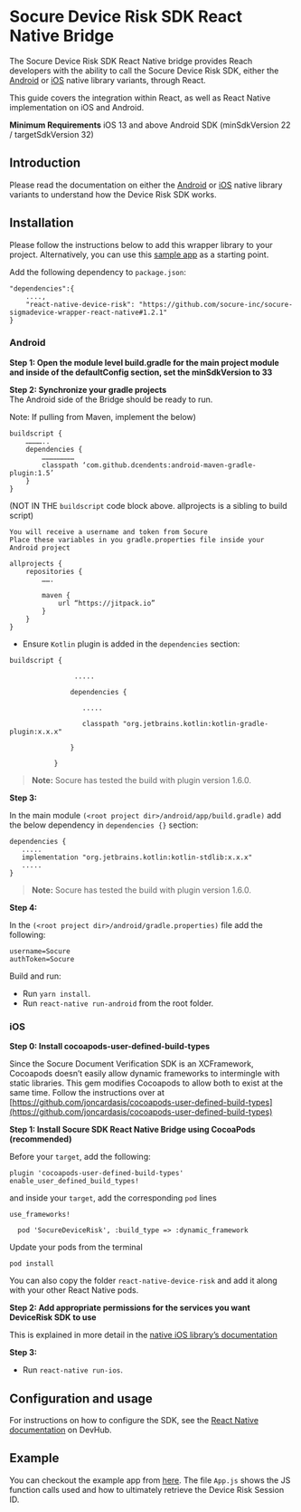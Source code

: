 # Socure Device Risk SDK React Native Bridge

The Socure Device Risk SDK React Native bridge provides Reach developers with the ability to call the Socure Device Risk SDK, either the [Android](https://github.com/socure-inc/socure-sigmadevice-sdk-android) or [iOS](https://github.com/socure-inc/socure-sigmadevice-sdk-ios) native library variants, through React.

This guide covers the integration within React, as well as React Native implementation on iOS and Android.

**Minimum Requirements**
iOS 13 and above
Android SDK (minSdkVersion 22 / targetSdkVersion 32)

## Introduction
Please read the documentation on either the [Android](https://github.com/socure-inc/socure-sigmadevice-sdk-android) or [iOS](https://github.com/socure-inc/socure-sigmadevice-sdk-ios) native library variants to understand how the Device Risk SDK works.

## Installation

Please follow the instructions below to add this wrapper library to your project. Alternatively, you can use this [sample app](https://github.com/socure-inc/socure-sigmadevice-demo-app-react-native) as a starting point.

Add the following dependency to `package.json`:

```
"dependencies":{
	....,
	"react-native-device-risk": "https://github.com/socure-inc/socure-sigmadevice-wrapper-react-native#1.2.1"
}
```

### Android
**Step 1: Open the module level build.gradle for the main project module and inside of the defaultConfig section, set the minSdkVersion to 33**

**Step 2: Synchronize your gradle projects**
<br>The Android side of the Bridge should be ready to run.

Note: If pulling from Maven, implement the below)
```
buildscript {
	…………..
	dependencies {
		……………………
		classpath ‘com.github.dcendents:android-maven-gradle-plugin:1.5’
	}
}
```

(NOT IN THE `buildscript` code block above. allprojects is a sibling to build script)
```
You will receive a username and token from Socure
Place these variables in you gradle.properties file inside your Android project

allprojects {
    repositories {
        …….

        maven {
            url “https://jitpack.io”
        }
    }
}
```

* Ensure `Kotlin` plugin is added in the `dependencies` section:
```
buildscript {

                .....

               dependencies {

                  .....

                  classpath "org.jetbrains.kotlin:kotlin-gradle-plugin:x.x.x"

               }

           }
```
> **Note:** Socure has tested the build with plugin version 1.6.0.

**Step 3:**

In the main module `(<root project dir>/android/app/build.gradle)` add the below dependency
in `dependencies {}` section:

```
dependencies {
   .....
   implementation "org.jetbrains.kotlin:kotlin-stdlib:x.x.x"
   .....
}
```

> **Note:** Socure has tested the build with plugin version 1.6.0.

**Step 4:**

In the `(<root project dir>/android/gradle.properties)` file add the following:

```
username=Socure
authToken=Socure
```

Build and run:

* Run `yarn install`.
* Run `react-native run-android` from the root folder.

### iOS

**Step 0: Install cocoapods-user-defined-build-types**

Since the Socure Document Verification SDK is an XCFramework, Cocoapods doesn’t easily allow dynamic frameworks to intermingle with static libraries. This gem modifies Cocoapods to allow both to exist at the same time. Follow the instructions over at [https://github.com/joncardasis/cocoapods-user-defined-build-types](https://github.com/joncardasis/cocoapods-user-defined-build-types)

**Step 1: Install Socure SDK React Native Bridge using CocoaPods (recommended)**

Before your `target`, add the following:

```
plugin 'cocoapods-user-defined-build-types'
enable_user_defined_build_types!
```

and inside your `target`, add the corresponding `pod` lines

```
use_frameworks!

  pod 'SocureDeviceRisk', :build_type => :dynamic_framework
```

Update your pods from the terminal
```
pod install
```

You can also copy the folder `react-native-device-risk` and add it along with your other React Native pods.

**Step 2: Add appropriate permissions for the services you want DeviceRisk SDK to use**

This is explained in more detail in the [native iOS library’s documentation](https://developer.socure.com/docs/sdks/sigma-device/ios-sdk/ios-overview#deviceriskdatasources)

**Step 3:**

* Run `react-native run-ios`.

## Configuration and usage
For instructions on how to configure the SDK, see the [React Native documentation](https://developer.socure.com/docs/sdks/sigma-device/react/react-overview) on DevHub.

## Example
You can checkout the example app from [here](https://github.com/socure-inc/socure-sigmadevice-demo-app-react-native). The file `App.js` shows the JS function calls used and how to ultimately retrieve the Device Risk Session ID.
